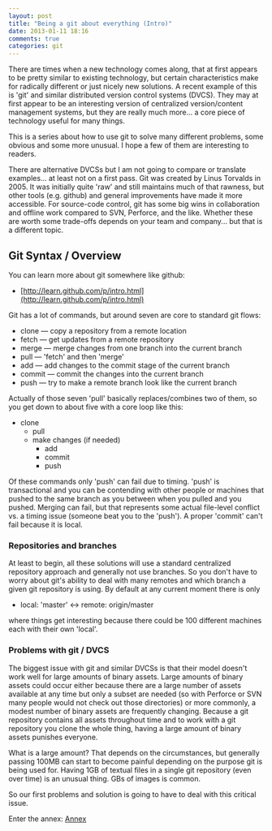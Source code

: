 ```yaml
---
layout: post
title: "Being a git about everything (Intro)"
date: 2013-01-11 18:16
comments: true
categories: git
---
```


There are times when a new technology comes along, that at first appears to be pretty similar to
existing technology, but certain characteristics make for radically different or just nicely new solutions.
A recent example of this is 'git' and similar distributed version control systems (DVCS).  They may
at first appear to be an interesting version of centralized version/content management systems, but
they are really much more... a core piece of technology useful for many things.

This is a series about how to use git to solve many different problems, some obvious and some more unusual.
I hope a few of them are interesting to readers.

<!-- more -->

There are alternative DVCSs but I am not going to compare or translate examples... at least not on a first pass.
Git was created by Linus Torvalds in 2005.  It was initially quite 'raw' and still maintains much of that rawness,
but other tools (e.g. github) and general improvements have made it more accessible.  For source-code control, git has some big wins
in collaboration and offline work compared to SVN, Perforce, and the like.  Whether these are worth some trade-offs depends on your team
and company... but that is a different topic.

## Git Syntax / Overview

You can learn more about git somewhere like github:

   * [http://learn.github.com/p/intro.html](http://learn.github.com/p/intro.html)

Git has a lot of commands, but around seven are core to standard git flows:

   * clone &mdash; copy a repository from a remote location
   * fetch &mdash; get updates from a remote repository
   * merge &mdash; merge changes from one branch into the current branch
   * pull &mdash; 'fetch' and then 'merge'
   * add &mdash; add changes to the commit stage of the current branch
   * commit &mdash; commit the changes into the current branch
   * push &mdash; try to make a remote branch look like the current branch

Actually of those seven 'pull' basically replaces/combines two of them, so you get
down to about five with a core loop like this:

   * clone
      * pull
      * make changes (if needed)
         * add
         * commit
         * push

Of these commands only 'push' can fail due to timing.  'push' is transactional
and you can be contending with other people or machines that pushed to the same branch
as you between when you pulled and you pushed.  Merging can fail, but that
represents some actual file-level conflict vs. a timing issue (someone beat you to the 'push').
A proper 'commit' can't fail because it is local.


### Repositories and branches

At least to begin, all these solutions will use a standard centralized repository approach
and generally not use branches.  So you don't have to worry about git's ability to
deal with many remotes and which branch a given git repository is using.  By default
at any current moment there is only

   * local: 'master' <-> remote: origin/master

where things get interesting because there could be 100 different machines each with their own 'local'.

### Problems with git / DVCS

The biggest issue with git and similar DVCSs is that their model doesn't work well for large amounts of
binary assets.  Large amounts of binary assets could occur either because there are a large number of
assets available at any time but only a subset are needed (so with Perforce or SVN many people would not
check out those directories) or more commonly, a modest number of binary assets are frequently
changing.  Because a git repository contains all assets throughout time and to work with a git repository
you clone the whole thing, having a large amount of binary assets punishes everyone.

What is a large amount?  That depends on the circumstances, but generally passing 100MB can start to
become painful depending on the purpose git is being used for.  Having 1GB of textual files in
a single git repository (even over time) is an unusual thing.  GBs of images is common.

So our first problems and solution is going to have to deal with this critical issue.

Enter the annex: [Annex](/blog/git-about-everything-annex/)








